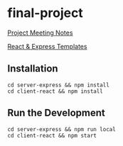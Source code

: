 # final-project

[Project Meeting Notes](https://docs.google.com/spreadsheets/d/1eOtHMSj9CnSQIP8-XRW3La719-ND_kLdhUTcGedrTxQ)

[React & Express Templates](https://github.com/gary-jipp/shell-react-express)

## Installation
```
cd server-express && npm install
cd client-react && npm install
```

## Run the Development
```
cd server-express && npm run local
cd client-react && npm start
```